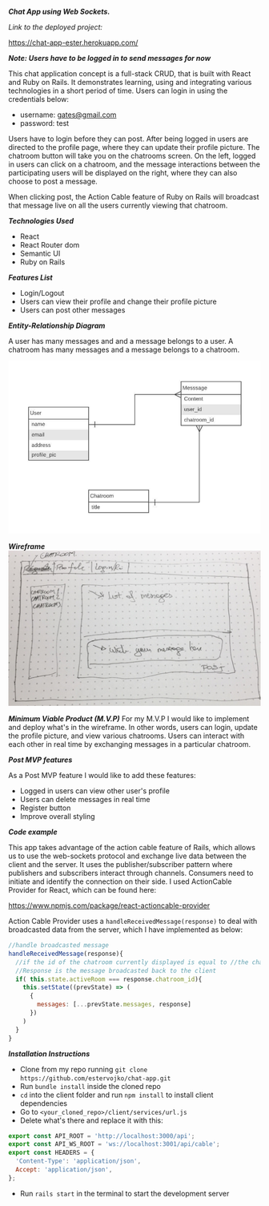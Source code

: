 ***Chat App using Web Sockets.***

*Link to the deployed project:*

https://chat-app-ester.herokuapp.com/

***Note: Users have to be logged in to send messages for now***

This chat application concept is a full-stack CRUD, that is built with React and Ruby on Rails. It demonstrates learning, using and integrating various technologies in a short period of time. Users can login in using the credentials below:

- username: gates@gmail.com
- password: test

Users have to login before they can post. After being logged in users are directed to the profile page, where they can update their profile picture. The chatroom button will take you on the chatrooms screen. On the left, logged in users can click on a chatroom, and the message interactions between the participating users will be displayed on the right, where they can also choose to post a message.

When clicking post, the Action Cable feature of Ruby on Rails will broadcast that message live on all the users currently viewing that chatroom.

***Technologies Used***

- React
- React Router dom
- Semantic UI
- Ruby on Rails

***Features List***

- Login/Logout
- Users can view their profile and change their profile picture
- Users can post other messages

***Entity-Relationship Diagram***

A user has many messages and and a message belongs to a user. A chatroom has many messages and a message belongs to a chatroom.

![Entity-Relationship Diagram](https://github.com/estervojko/chat-app/blob/master/assets/_Entity%20Relationship%20Diagram.jpeg?raw=true)

***Wireframe***
![Wireframe](https://github.com/estervojko/chat-app/blob/master/assets/Wireframe.jpg?raw=true)

***Minimum Viable Product (M.V.P)***
For my M.V.P I would like to implement and deploy what's in the wireframe. In other words, users can login, update the profile
picture, and view various chatrooms. Users can interact with each other in real time by exchanging messages in a particular chatroom.

***Post MVP features***

As a Post MVP feature I would like to add these features:
- Logged in users can view other user's profile
- Users can delete messages in real time
- Register button
- Improve overall styling

***Code example***

This app takes advantage of the action cable feature of Rails, which allows us to use the web-sockets protocol and exchange live data between the client and the server. It uses the publisher/subscriber pattern where publishers and subscribers interact through channels. Consumers need to initiate and identify the connection on their side. I used ActionCable Provider for React, which can be found here:

https://www.npmjs.com/package/react-actioncable-provider

Action Cable Provider uses a `handleReceivedMessage(response)`
to deal with broadcasted data from the server, which I have implemented as below:

```javascript
//handle broadcasted message
handleReceivedMessage(response){
  //if the id of the chatroom currently displayed is equal to //the chatroom_id of the response, put the response in state.
  //Response is the message broadcasted back to the client
  if( this.state.activeRoom === response.chatroom_id){
    this.setState((prevState) => (
      {
        messages: [...prevState.messages, response]
      })
    )
  }
}
```
***Installation Instructions***

- Clone from my repo running
`git clone https://github.com/estervojko/chat-app.git`
- Run `bundle install` inside the cloned repo
- `cd` into the client folder and run `npm install` to install client dependencies
- Go to `<your_cloned_repo>/client/services/url.js`
- Delete what's there and replace it with this:

``` javascript
export const API_ROOT = 'http://localhost:3000/api';
export const API_WS_ROOT = 'ws://localhost:3001/api/cable';
export const HEADERS = {
  'Content-Type': 'application/json',
  Accept: 'application/json',
};
```
- Run `rails start` in the terminal to start the development server
